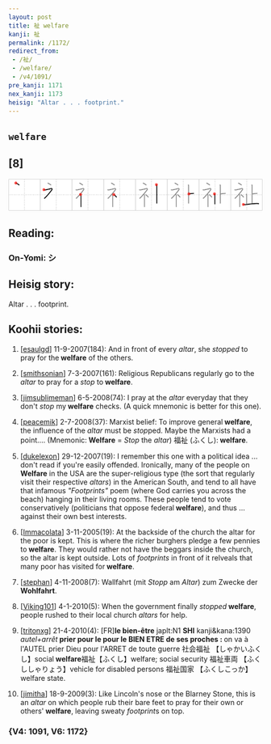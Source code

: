 ```yaml
---
layout: post
title: 祉 welfare
kanji: 祉
permalink: /1172/
redirect_from:
 - /祉/
 - /welfare/
 - /v4/1091/
pre_kanji: 1171
nex_kanji: 1173
heisig: "Altar . . . footprint."
---
```


## `welfare`

## [8]

<div class="stroke"><img src="../images/E7A589.png" /></div>

## Reading:

### On-Yomi: シ

## Heisig story:

Altar . . . footprint.

## Koohii stories:

1) [<a href="http://kanji.koohii.com/profile/esaulgd">esaulgd</a>] 11-9-2007(184): And in front of every <em>altar</em>, she <em>stopped</em> to pray for the<strong> welfare</strong> of the others.

2) [<a href="http://kanji.koohii.com/profile/smithsonian">smithsonian</a>] 7-3-2007(161): Religious Republicans regularly go to the <em>altar</em> to pray for a <em>stop</em> to<strong> welfare</strong>.

3) [<a href="http://kanji.koohii.com/profile/jimsublimeman">jimsublimeman</a>] 6-5-2008(74): I pray at the <em>altar</em> everyday that they don&#039;t <em>stop</em> my<strong> welfare</strong> checks. (A quick mnemonic is better for this one).

4) [<a href="http://kanji.koohii.com/profile/peacemik">peacemik</a>] 2-7-2008(37): Marxist belief: To improve general<strong> welfare</strong>, the influence of the <em>altar</em> must be <em>stop</em>ped. Maybe the Marxists had a point.... (Mnemonic:<strong> Welfare</strong> = <em>Stop</em> the <em>altar</em>) 福祉 (ふくし):<strong> welfare</strong>.

5) [<a href="http://kanji.koohii.com/profile/dukelexon">dukelexon</a>] 29-12-2007(19): I remember this one with a political idea ... don&#039;t read if you&#039;re easily offended. Ironically, many of the people on<strong> Welfare</strong> in the USA are the super-religious type (the sort that regularly visit their respective <em>altars</em>) in the American South, and tend to all have that infamous <em>&quot;Footprints&quot;</em> poem (where God carries you across the beach) hanging in their living rooms. These people tend to vote conservatively (politicians that oppose federal<strong> welfare</strong>), and thus ... against their own best interests.

6) [<a href="http://kanji.koohii.com/profile/Immacolata">Immacolata</a>] 3-11-2005(19): At the backside of the church the altar for the poor is kept. This is where the richer burghers pledge a few pennies to<strong> welfare</strong>. They would rather not have the beggars inside the church, so the altar is kept outside. Lots of <em>footprints</em> in front of it relveals that many poor has visited for<strong> welfare</strong>.

7) [<a href="http://kanji.koohii.com/profile/stephan">stephan</a>] 4-11-2008(7): Wallfahrt (mit <em>Stopp</em> am <em>Altar</em>) zum Zwecke der <strong>Wohlfahrt</strong>.

8) [<a href="http://kanji.koohii.com/profile/Viking101">Viking101</a>] 4-1-2010(5): When the government finally <em>stopped</em><strong> welfare</strong>, people rushed to their local church <em>altars</em> for help.

9) [<a href="http://kanji.koohii.com/profile/tritonxg">tritonxg</a>] 21-4-2010(4): [FR]<strong>le bien-être</strong> japlt:N1 <strong>SHI</strong> kanji&amp;kana:1390<em> autel+arrêt</em><strong> prier pour le pour le BIEN ETRE de ses proches : </strong> on va à l&#039;AUTEL prier Dieu pour l&#039;ARRET de toute guerre 社会福祉 【しゃかいふくし】social<strong> welfare</strong>福祉【ふくし】welfare; social security 福祉車両 【ふくししゃりょう】vehicle for disabled persons 福祉国家 【ふくしこっか】welfare state.

10) [<a href="http://kanji.koohii.com/profile/jimitha">jimitha</a>] 18-9-2009(3): Like Lincoln&#039;s nose or the Blarney Stone, this is an <em>altar</em> on which people rub their bare feet to pray for their own or others&#039;<strong> welfare</strong>, leaving sweaty <em>footprint</em>s on top.

### {V4: 1091, V6: 1172}
